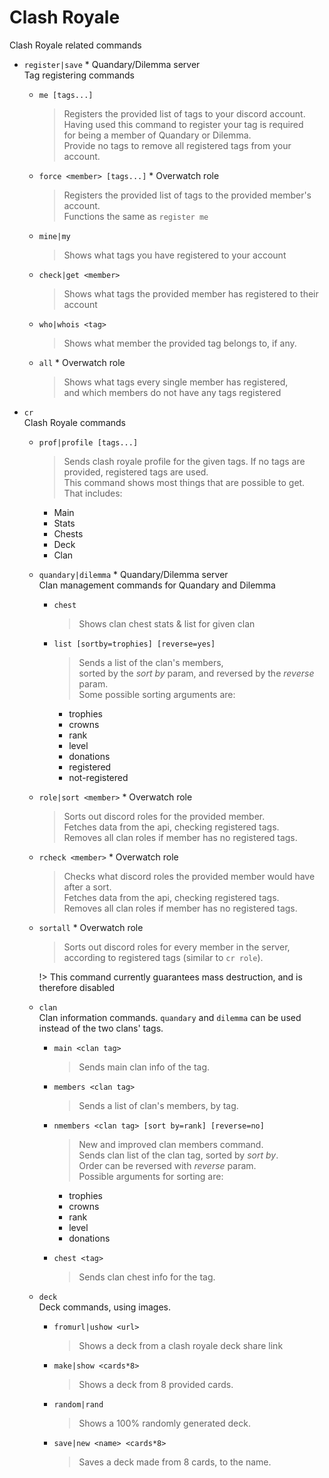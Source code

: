 # Clash Royale
Clash Royale related commands

* `register|save` * Quandary/Dilemma server  
  Tag registering commands

  * `me [tags...]`
    >Registers the provided list of tags to your discord account.  
    Having used this command to register your tag is required  
    for being a member of Quandary or Dilemma.  
    Provide no tags to remove all registered tags from your account.

  * `force <member> [tags...]` * Overwatch role
    >Registers the provided list of tags to the provided member's account.  
    Functions the same as `register me`

  * `mine|my`
    >Shows what tags you have registered to your account

  * `check|get <member>`
    >Shows what tags the provided member has registered to their account

  * `who|whois <tag>`
    >Shows what member the provided tag belongs to, if any.

  * `all` * Overwatch role
    >Shows what tags every single member has registered,  
    and which members do not have any tags registered

* `cr`  
  Clash Royale commands

  * `prof|profile [tags...]`
    >Sends clash royale profile for the given tags. If no tags are provided, registered tags are used.  
    This command shows most things that are possible to get.  
    That includes:
      - Main
      - Stats
      - Chests
      - Deck
      - Clan

  * `quandary|dilemma` * Quandary/Dilemma server  
    Clan management commands for Quandary and Dilemma

    * `chest`
      >Shows clan chest stats & list for given clan
  
    * `list [sortby=trophies] [reverse=yes]`
      >Sends a list of the clan's members,  
      sorted by the *sort by* param, and reversed by the *reverse* param.  
      Some possible sorting arguments are:
        - trophies
        - crowns
        - rank
        - level
        - donations
        - registered
        - not-registered
  
  * `role|sort <member>` * Overwatch role
    >Sorts out discord roles for the provided member.  
    Fetches data from the api, checking registered tags.  
    Removes all clan roles if member has no registered tags.
  
  * `rcheck <member>` * Overwatch role
    >Checks what discord roles the provided member would have after a sort.  
    Fetches data from the api, checking registered tags.  
    Removes all clan roles if member has no registered tags.
  
  * `sortall` * Overwatch role
    >Sorts out discord roles for every member in the server,  
    according to registered tags (similar to `cr role`).  

    !> This command currently guarantees mass destruction, and is therefore disabled

  * `clan`  
    Clan information commands. `quandary` and `dilemma` can be used instead of the two clans' tags.

    * `main <clan tag>`
      >Sends main clan info of the tag.

    * `members <clan tag>`
      >Sends a list of clan's members, by tag.

    * `nmembers <clan tag> [sort by=rank] [reverse=no]`
      >New and improved clan members command.  
      Sends clan list of the clan tag, sorted by *sort by*.  
      Order can be reversed with *reverse* param.  
      Possible arguments for sorting are:
        - trophies
        - crowns
        - rank
        - level
        - donations

    * `chest <tag>`
      >Sends clan chest info for the tag.

  * `deck`  
    Deck commands, using images.

    * `fromurl|ushow <url>`
      >Shows a deck from a clash royale deck share link

    * `make|show <cards*8>`
      >Shows a deck from 8 provided cards.

    * `random|rand`
      >Shows a 100% randomly generated deck.

    * `save|new <name> <cards*8>`
        >Saves a deck made from 8 cards, to the name.